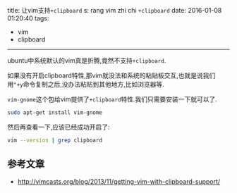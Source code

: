 title: 让vim支持`+clipboard`
s: rang vim zhi chi `+clipboard`
date: 2016-01-08 01:20:40
tags:
- vim
- clipboard
---

ubuntu中系统默认的vim真是折腾,竟然不支持`+clipboard`.

如果没有开启clipboard特性,那vim就没法和系统的粘贴板交互,也就是说我们用`"+y`命令复制之后,没办法粘贴到其他地方,比如浏览器等.

`vim-gnome`这个包给vim提供了`+clipboard`特性.我们只需要安装一下就可以了.

```bash
sudo apt-get install vim-gnome
```

然后再查看一下,应该已经成功开启了:

```bash
vim --version | grep clipboard
```

## 参考文章

- http://vimcasts.org/blog/2013/11/getting-vim-with-clipboard-support/
